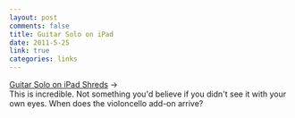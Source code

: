 ```yaml
--- 
layout: post
comments: false
title: Guitar Solo on iPad
date: 2011-5-25
link: true
categories: links
---
```

<a title="Guitar Solo on iPad Shreds" href="http://www.tuaw.com/2011/05/25/guitar-solo-on-ipad-shreds/">Guitar Solo on iPad Shreds</a> →
<br />
This is incredible. Not something you'd believe if you didn't see it with your own eyes. When does the violoncello add-on arrive?
